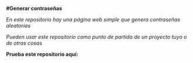 **#Generar contraseñas**

*En este repositorio hay una página web simple que genera contraseñas aleatorias*

*Pueden usar este repositorio como punto de partida de un proyecto tuyo o de otras cosas*

**Prueba este repositorio aquí:**
